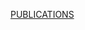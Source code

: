 <html>

<body>

<p> <p><a href="https://fergalmccann.github.io/publications/Published_Work">PUBLICATIONS</a> </p>

 <p><a href="https://fergalmccann.github.io/publications/wip"WORKS IN PROGRESS"</a> </p>
  
</body>


</html>
